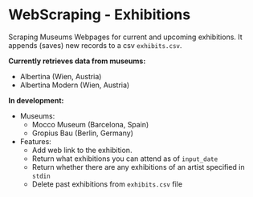 # WebScraping - Exhibitions

Scraping Museums Webpages for current and upcoming exhibitions.
It appends (saves) new records to a csv `exhibits.csv`.

**Currently retrieves data from museums:**
- Albertina (Wien, Austria)
- Albertina Modern (Wien, Austria)

**In development:**
- Museums:
  - Mocco Museum (Barcelona, Spain)
  - Gropius Bau (Berlin, Germany)
- Features:
  - Add web link to the exhibition.  
  - Return what exhibitions you can attend as of `input_date`
  - Return whether there are any exhibitions of an artist specified in `stdin`
  - Delete past exhibitions from `exhibits.csv` file
